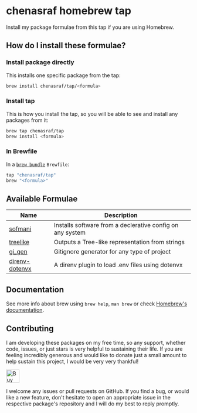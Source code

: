 # chenasraf homebrew tap

Install my package formulae from this tap if you are using Homebrew.

## How do I install these formulae?

### Install package directly

This installs one specific package from the tap:

```sh
brew install chenasraf/tap/<formula>
```

### Install tap

This is how you install the tap, so you will be able to see and install any packages from it:

```sh
brew tap chenasraf/tap
brew install <formula>
```

### In Brewfile

In a [`brew bundle`](https://github.com/Homebrew/homebrew-bundle) `Brewfile`:

```ruby
tap "chenasraf/tap"
brew "<formula>"
```

## Available Formulae

| Name                                                          | Description                                               |
| ------------------------------------------------------------- | --------------------------------------------------------- |
| [sofmani](https://github.com/chenasraf/sofmani)               | Installs software from a declerative config on any system |
| [treelike](https://github.com/chenasraf/treelike)             | Outputs a Tree-like representation from strings           |
| [gi_gen](https://github.com/chenasraf/gi_gen)                 | Gitignore generator for any type of project               |
| [direnv-dotenvx](https://github.com/chenasraf/direnv-dotenvx) | A direnv plugin to load .env files using dotenvx          |

## Documentation

See more info about brew using `brew help`, `man brew` or check
[Homebrew's documentation](https://docs.brew.sh).

## Contributing

I am developing these packages on my free time, so any support, whether code, issues, or just stars
is very helpful to sustaining their life. If you are feeling incredibly generous and would like to
donate just a small amount to help sustain this project, I would be very very thankful!

<a href='https://ko-fi.com/casraf' target='_blank'>
  <img height='36' style='border:0px;height:36px;'
    src='https://cdn.ko-fi.com/cdn/kofi1.png?v=3'
    alt='Buy Me a Coffee at ko-fi.com' />
</a>

I welcome any issues or pull requests on GitHub. If you find a bug, or would like a new feature,
don't hesitate to open an appropriate issue in the respective package's repository and I will do my
best to reply promptly.

